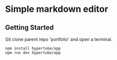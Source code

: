 # Simple markdown editor

## Getting Started

Git clone parent repo 'portfolio' and open a terminal. 

```
npm install hypertube/app
npm run dev hypertube/app

```